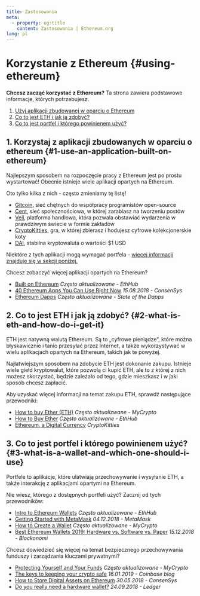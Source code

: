 ```yaml
---
title: Zastosowania
meta:
  - property: og:title
    content: Zastosowania | Ethereum.org
lang: pl
---
```


# Korzystanie z Ethereum {#using-ethereum}

<div class="featured">

**Chcesz zacząć korzystać z Ethereum?** Ta strona zawiera podstawowe informacje, których potrzebujesz.

1. [Użyj aplikacji zbudowanej w oparciu o Ethereum](#1-use-an-application-built-on-ethereum)
2. [Co to jest ETH i jak ją zdobyć?](#2-what-is-eth-and-how-do-i-get-it)
3. [Co to jest portfel i którego powinienem użyć?](#3-what-is-a-wallet-and-which-one-should-i-use)

</div>

## 1. Korzystaj z aplikacji zbudowanych w oparciu o ethereum {#1-use-an-application-built-on-ethereum}

Najlepszym sposobem na rozpoczęcie pracy z Ethereum jest po prostu wystartować! Obecnie istnieje wiele aplikacji opartych na Ethereum.

Oto tylko kilka z nich - często zmieniamy tę listę!

- [Gitcoin](https://gitcoin.co), sieć chętnych do współpracy programistów open-source
- [Cent](https://beta.cent.co), sieć społecznościowa, w której zarabiasz na tworzeniu postów
- [Veil](https://app.veil.co), platforma handlowa, która pozwala obstawiać wydarzenia w prawdziwym świecie w formie zakładów
- [CryptoKitties](https://www.cryptokitties.co), gra, w której zbierasz i hodujesz cyfrowe kolekcjonerskie koty
- [DAI](https://makerdao.com/en/), stabilna kryptowaluta o wartości \$1 USD

Niektóre z tych aplikacji mogą wymagać portfela - [więcej informacji znajduje się w sekcji poniżej.](./#3-what-is-a-wallet-and-which-one-should-i-use)

Chcesz zobaczyć więcej aplikacji opartych na Ethereum?

- [Built on Ethereum](https://docs.ethhub.io/built-on-ethereum/built-on-ethereum/) _Często aktualizowane - EthHub_
- [40 Ethereum Apps You Can Use Right Now](https://media.consensys.net/40-ethereum-apps-you-can-use-right-now-d643333769f7) _15.08.2018 - ConsenSys_
- [Ethereum Dapps](https://www.stateofthedapps.com/rankings/platform/ethereum) _Często aktualizowane - State of the Dapps_

## 2. Co to jest ETH i jak ją zdobyć? {#2-what-is-eth-and-how-do-i-get-it}

ETH jest natywną walutą Ethereum. Są to „cyfrowe pieniądze”, które można błyskawicznie i tanio przesyłać przez Internet, a także wykorzystywać w wielu aplikacjach opartych na Ethereum, takich jak te powyżej.

Najłatwiejszym sposobem na zdobycie ETH jest dokonanie zakupu. Istnieje wiele giełd kryptowalut, które pozwolą ci kupić ETH, ale to z której z nich możesz skorzystać, będzie zależało od tego, gdzie mieszkasz i w jaki sposób chcesz zapłacić.

Aby uzyskać więcej informacji na temat zakupu ETH, sprawdź następujące przewodniki:

- [How to buy Ether (ETH)](https://support.mycrypto.com/how-to/getting-started/how-to-buy-ether-with-usd) _Często aktualizwane - MyCrypto_
- [How to Buy Ether](https://docs.ethhub.io/using-ethereum/how-to-buy-ether/) _Często aktualizowane - EthHub_
- [Ethereum, a Digital Currency](https://www.cryptokitties.co/faq#ethereum-a-digital-currency) _CryptoKitties_

## 3. Co to jest portfel i którego powinienem użyć? {#3-what-is-a-wallet-and-which-one-should-i-use}

Portfele to aplikacje, które ułatwiają przechowywanie i wysyłanie ETH, a także interakcję z aplikacjami opartymi na Ethereum.

Nie wiesz, którego z dostępnych portfeli użyć? Zacznij od tych przewodników:

- [Intro to Ethereum Wallets](https://docs.ethhub.io/using-ethereum/wallets/intro-to-ethereum-wallets/) _Często aktualizowane - EthHub_
- [Getting Started with MetaMask](https://metamask.zendesk.com/hc/en-us/articles/360015489531-Getting-Started-With-MetaMask-Part-1-) _04.12.2018 - MetaMask_
- [How to Create a Wallet](https://support.mycrypto.com/how-to/getting-started/how-to-create-a-wallet) _Często aktualizowane - MyCrypto_
- [Best Ethereum Wallets 2019: Hardware vs. Software vs. Paper](https://blockonomi.com/best-ethereum-wallets/) _15.12.2018 - Blockonomi_

Chcesz dowiedzieć się więcej na temat bezpiecznego przechowywania funduszy i zarządzania kluczami prywatnymi?

- [Protecting Yourself and Your Funds](https://support.mycrypto.com/staying-safe/protecting-yourself-and-your-funds) _Często aktualizowane - MyCrypto_
- [The keys to keeping your crypto safe](https://blog.coinbase.com/the-keys-to-keeping-your-crypto-safe-96d497cce6cf) _16.01.2019 - Coinbase blog_
- [How to Store Digital Assets on Ethereum](https://media.consensys.net/how-to-store-digital-assets-on-ethereum-a2bfdcf66bd0) _30.05.2018 - ConsenSys_
- [Do you really need a hardware wallet?](https://medium.com/ledger-on-security-and-blockchain/ledger-101-part-1-do-you-really-need-a-hardware-wallet-7f5abbadd945) _24.09.2018 - Ledger_
